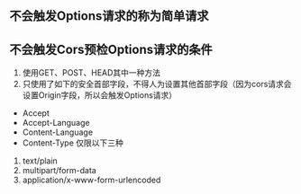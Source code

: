 ## 不会触发Options请求的称为简单请求

## 不会触发Cors预检Options请求的条件
1. 使用GET、POST、HEAD其中一种方法
2. 只使用了如下的安全首部字段，不得人为设置其他首部字段（因为cors请求会设置Origin字段，所以会触发Options请求）
- Accept
- Accept-Language
- Content-Language
- Content-Type 仅限以下三种
1. text/plain
2. multipart/form-data
3. application/x-www-form-urlencoded
